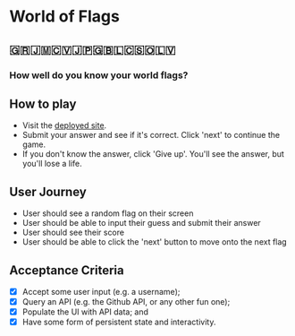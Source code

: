 # World of Flags

## 🇬🇷🇯🇲🇨🇻🇯🇵🇬🇧🇱🇨🇸🇴🇱🇻
### How well do you know your world flags?

## How to play
- Visit the [deployed site](https://world-of-flags.netlify.app/).
- Submit your answer and see if it's correct. Click 'next' to continue the game.
- If you don't know the answer, click 'Give up'. You'll see the answer, but you'll lose a life. 

## User Journey
- User should see a random flag on their screen
- User should be able to input their guess and submit their answer
- User should see their score
- User should be able to click the 'next' button to move onto the next flag

## Acceptance Criteria
- [x] Accept some user input (e.g. a username);
- [x] Query an API (e.g. the Github API, or any other fun one);
- [x] Populate the UI with API data; and
- [x] Have some form of persistent state and interactivity.
